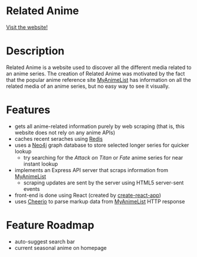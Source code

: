 # Related Anime

<a href="http://relatedanime.com/">Visit the website!</a>

# Description
Related Anime is a website used to discover all the different media related to an anime series.
The creation of Related Anime was motivated by the fact that the popular anime reference site <a href='https://myanimelist.net/'>MyAnimeList</a> has information on all the related media of an anime series, but no easy way to see it visually.

# Features
- gets all anime-related information purely by web scraping (that is, this website does not rely on any anime APIs)
- caches recent seraches using [Redis](https://redis.io/)
- uses a <a href="https://neo4j.com/">Neo4j</a> graph database to store selected longer series for quicker lookup
  - try searching for the <i>Attack on Titan</i> or <i>Fate</i> anime series for near instant lookup
- implements an Express API server that scraps information from <a href="https://myanimelist.net/">MyAnimeList</a>
  - scraping updates are sent by the server using HTML5 server-sent events
- front-end is done using React (created by [create-react-app](https://github.com/facebookincubator/create-react-app))
- uses <a href="https://github.com/cheeriojs/cheerio">Cheerio</a> to parse markup data from <a href="https://myanimelist.net/">MyAnimeList</a> HTTP response

# Feature Roadmap
- auto-suggest search bar
- current seasonal anime on homepage
